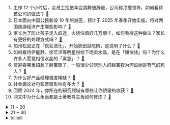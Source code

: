 1. 工作 12 个小时后，女员工拒绝年会跳舞被辞退，公司称顶撞领导，如何看待该公司的做法？ [:link:](https://www.zhihu.com/question/7818291565)
2. 日本面向中国公民新设 10 年旅游签，预计于 2025 年春季开始实施，将对两国旅游经济产生哪些影响？ [:link:](https://www.zhihu.com/question/7828163623)
3. 家长为了防止孩子走入歧途，火烧估值好几万烟卡，如何看待这种做法？家长有更好的处理方式吗？ [:link:](https://www.zhihu.com/question/665922357)
4. 加州松鼠正在「疯狂进化」，开始抓田鼠吃肉，这说明了什么？ [:link:](https://www.zhihu.com/question/7462275930)
5. 如何看待伊能静、徐艺洋等明星纷纷下场卖水晶，是在「赚快钱」吗？为什么许多人愿意相信水晶的「寓意」？ [:link:](https://www.zhihu.com/question/7803999661)
6. 贾迎春哪里招惹了薛宝钗了，一般很少讨厌别人的薛宝钗为何说她是有气的死人？ [:link:](https://www.zhihu.com/question/548011036)
7. 为什么好产品经理极度稀缺？ [:link:](https://www.zhihu.com/question/646932087)
8. 社会舆论对电影票房影响有多大？ [:link:](https://www.zhihu.com/question/7664815957)
9. 回顾 2024 年，你所在的研究领域有哪些让你骄傲的收获？ [:link:](https://www.zhihu.com/question/6738791655)
10. 网文中为什么永远都是土著教导主角如何修炼？ [:link:](https://www.zhihu.com/question/7790506281)
<details>
<summary>11 ~ 20</summary>

11. 在2024年，有哪一些书籍是你反复读过的？ [:link:](https://www.zhihu.com/question/6997334833)
12. 一客机在哈萨克斯坦坠毁，29 人生还，飞行途中曾与鸟群相撞，具体情况如何？鸟群撞击飞机破坏力有多大？ [:link:](https://www.zhihu.com/question/7819587093)
13. 司美格鲁肽的原理是什么？ [:link:](https://www.zhihu.com/question/6995321889)
14. 我是中世纪晚期一个步兵，我想每天都吃一只新鲜的烤鸡，洒满胡椒粉，鸡蛋牛奶水果不限量，需要做到哪些事？ [:link:](https://www.zhihu.com/question/626348196)
15. 羽毛球混双容易产生暧昧吗? [:link:](https://www.zhihu.com/question/4360303561)
16. 2024 年，哪些场景让你感受到了「消费降级」？ [:link:](https://www.zhihu.com/question/6903421876)
17. 为什么考研结束后有一种精神的「滞空感」，如何去调节？ [:link:](https://www.zhihu.com/question/7616234956)
18. 若在「努力工作」和「自由时间」之间做权重划分，2025 年你打算如何分配？更倾向哪种平衡？ [:link:](https://www.zhihu.com/question/7343806668)
19. 2024年你有勇敢突破过吗？ [:link:](https://www.zhihu.com/question/6563274041)
20. 拜登签署法案正式将白头鹰定为美国国鸟，有哪些历史与文化原因？如果不是白头鹰，哪种鸟更能代表美国精神？ [:link:](https://www.zhihu.com/question/7810992745)
</details>
<details>
<summary>21 ~ 30</summary>

21. 跑步的时候如何对付突然窜出来的狗？ [:link:](https://www.zhihu.com/question/7486026500)
22. 「情感勒索」是什么？有心理学依据吗？怎样分辨伴侣之间是普通的冲突，还是「情感勒索」？ [:link:](https://www.zhihu.com/question/6684021762)
23. 如何看待利拉德将季中赛冠军50万奖金分给了所有球队工作人员，以感谢他们的日常工作？ [:link:](https://www.zhihu.com/question/7740104811)
24. 伊万卡宣布永久退出政坛，能真正摆脱家族政治的阴影吗？特朗普家族的政治运作会呈现出哪些新特征？ [:link:](https://www.zhihu.com/question/7707474711)
25. 你有幸见过哪些难得一见的文物？ [:link:](https://www.zhihu.com/question/613033216)
26. 你觉得2024年最接近完美的笔记本电脑是哪一台？ [:link:](https://www.zhihu.com/question/6495419685)
27. 为什么人们会盲目的同情“弱者”，胡乱的站队，输出情绪，而不去看事情的是非曲直？ [:link:](https://www.zhihu.com/question/7601243280)
28. 如何评价《故障乌托邦》大结局？ [:link:](https://www.zhihu.com/question/7370579630)
29. 虚心请教，苹果现在还有哪些科技含量？ [:link:](https://www.zhihu.com/question/667272347)
30. 如果评选出武侠小说中的四大名著，你觉得哪四本可以入选？为什么？ [:link:](https://www.zhihu.com/question/391249733)
</details><details>
<summary>bilibili</summary>

</details>